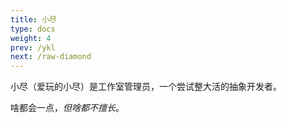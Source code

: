 ```yaml
---
title: 小尽
type: docs
weight: 4
prev: /ykl
next: /raw-diamond
---
```

小尽（爱玩的小尽）是工作室管理员，一个尝试整大活的抽象开发者。

啥都会一点，*但啥都不擅长*。
